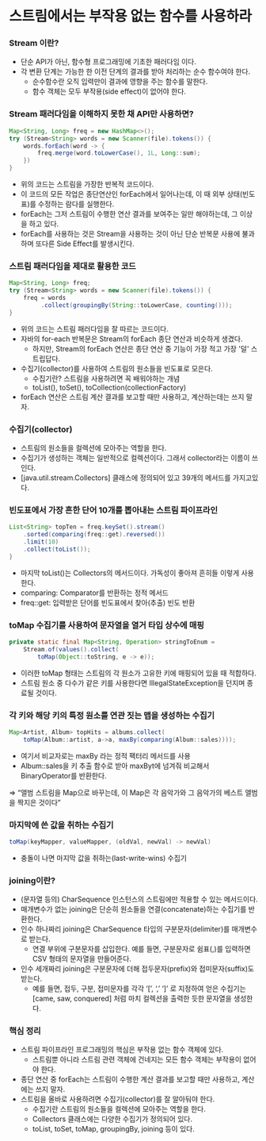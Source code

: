 # 스트림에서는 부작용 없는 함수를 사용하라

### Stream 이란?

- 단순 API가 아닌, 함수형 프로그래밍에 기초한 패러다임 이다.
- 각 변환 단계는 가능한 한 이전 단계의 결과를 받아 처리하는 순수 함수여야 한다.
    - 순수함수란 오직 입력만이 결과에 영향을 주는 함수를 말한다.
    - 함수 객체는 모두 부작용(side effect)이 없어야 한다.

### Stream 패러다임을 이해하지 못한 채 API만 사용하면?

```java
Map<String, Long> freq = new HashMap<>();
try (Stream<String> words = new Scanner(file).tokens()) {
    words.forEach(word -> {
        freq.merge(word.toLowerCase(), 1L, Long::sum);
    })
}
```

- 위의 코드는 스트림을 가장한 반복적 코드이다.
- 이 코드의 모든 작업은 종단연산인 forEach에서 일어나는데, 이 때 외부 상태(빈도표)를 수정하는 람다를 실행한다.
- forEach는 그저 스트림이 수행한 연산 결과를 보여주는 일만 해야하는데, 그 이상을 하고 있다.
- forEach를 사용하는 것은 Stream을 사용하는 것이 아닌 단순 반복문 사용에 불과하며 또다른 Side Effect를 발생시킨다.

### 스트림 패러다임을 제대로 활용한 코드

```java
Map<String, Long> freq;
try (Stream<String> words = new Scanner(file).tokens()) {
    freq = words
         .collect(groupingBy(String::toLowerCase, counting()));
}
```

- 위의 코드는 스트림 패러다임을 잘 따르는 코드이다.
- 자바의 for-each 반복문은 Stream의 forEach 종단 연산과 비슷하게 생겼다.
    - 하지만, Stream의 forEach 연산은 종단 연산 중 기능이 가장 적고 가장 '덜' 스트립답다.
- 수집기(collector)를 사용하여 스트림의 원소들을 빈도표로 모은다.
    - 수집기란? 스트림을 사용하려면 꼭 배워야하는 개념
    - toList(), toSet(), toCollection(collectionFactory)
- forEach 연산은 스트림 계산 결과를 보고할 때만 사용하고, 계산하는데는 쓰지 말자.

### 수집기(collector)

- 스트림의 원소들을 컬렉션에 모아주는 역할을 한다.
- 수집기가 생성하는 객체는 일반적으로 컬렉션이다. 그래서 collector라는 이름이 쓰인다.
- [java.util.stream.Collectors] 클래스에 정의되어 있고 39개의 메서드를 가지고있다.

### 빈도표에서 가장 흔한 단어 10개를 뽑아내는 스트림 파이프라인

```java
List<String> topTen = freq.keySet().stream()
    .sorted(comparing(freq::get).reversed())
    .limit(10)
    .collect(toList());
}
```

- 마지막 toList()는 Collectors의 메서드이다. 가독성이 좋아져 흔히들 이렇게 사용한다.
- comparing: Comparator를 반환하는 정적 메서드
- freq::get: 입력받은 단어를 빈도표에서 찾아(추출) 빈도 반환

### toMap 수집기를 사용하여 문자열을 열거 타입 상수에 매핑

```java
private static final Map<String, Operation> stringToEnum =
    Stream.of(values().collect(
        toMap(Object::toString, e -> e));
```

- 이러한 toMap 형태는 스트림의 각 원소가 고유한 키에 매핑되어 있을 때 적합하다.
- 스트림 원소 중 다수가 같은 키를 사용한다면 IllegalStateException을 던지며 종료될 것이다.

### 각 키와 해당 키의 특정 원소를 연관 짓는 맵을 생성하는 수집기

```java
Map<Artist, Album> topHits = albums.collect(
    toMap(Album::artist, a->a, maxBy(comparing(Album::sales))));
```

- 여기서 비교자로는 maxBy 라는 정적 팩터리 메서드를 사용
- Album::sales을 키 추출 함수로 받아 maxByt에 넘겨줘 비교해서 BinaryOperator<T>를 반환한다.

⇒ “앨범 스트림을 Map으로 바꾸는데, 이 Map은 각 음악가와 그 음악가의 베스트 앨범을 짝지은 것이다”

### 마지막에 쓴 값을 취하는 수집기

```java
toMap(keyMapper, valueMapper, (oldVal, newVal) -> newVal)
```

- 충돌이 나면 마지막 값을 취하는(last-write-wins) 수집기

### joining이란?

- (문자열 등의) CharSequence 인스턴스의 스트림에만 적용할 수 있는 메서드이다.
- 매개변수가 없는 joining은 단순히 원소들을 연결(concatenate)하는 수집기를 반환한다.
- 인수 하나짜리 joining은 CharSequence 타입의 구분문자(delimiter)를 매개변수로 받는다.
    - 연결 부위에 구분문자를 삽입한다. 예를 들면, 구분문자로 쉼표(,)를 입력하면 CSV 형태의 문자열을 만들어준다.
- 인수 세개짜리 joining은 구분문자에 더해 접두문자(prefix)와 접미문자(suffix)도 받는다.
    - 예를 들면, 접두, 구분, 접미문자를 각각 ‘[’, ‘,’ ‘]’ 로 지정하여 얻은 수집기는 [came, saw, conquered] 처럼 마치 컬렉션을 출력한 듯한 문자열을 생성한다.

### 핵심 정리

- 스트림 파이프라인 프로그래밍의 핵심은 부작용 없는 함수 객체에 있다.
    - 스트림뿐 아니라 스트림 관련 객체에 건네지는 모든 함수 객체는 부작용이 없어야 한다.
- 종단 연산 중 forEach는 스트림이 수행한 계산 결과를 보고할 때만 사용하고, 계산에는 쓰지 말자.
- 스트림을 올바로 사용하려면 수집기(collector)를 잘 알아둬야 한다.
    - 수집기란 스트림의 원소들을 컬렉션에 모아주는 역할을 한다.
    - Collectors 클래스에는 다양한 수집기가 정의되어 있다.
    - toList, toSet, toMap, groupingBy, joining 등이 있다.
